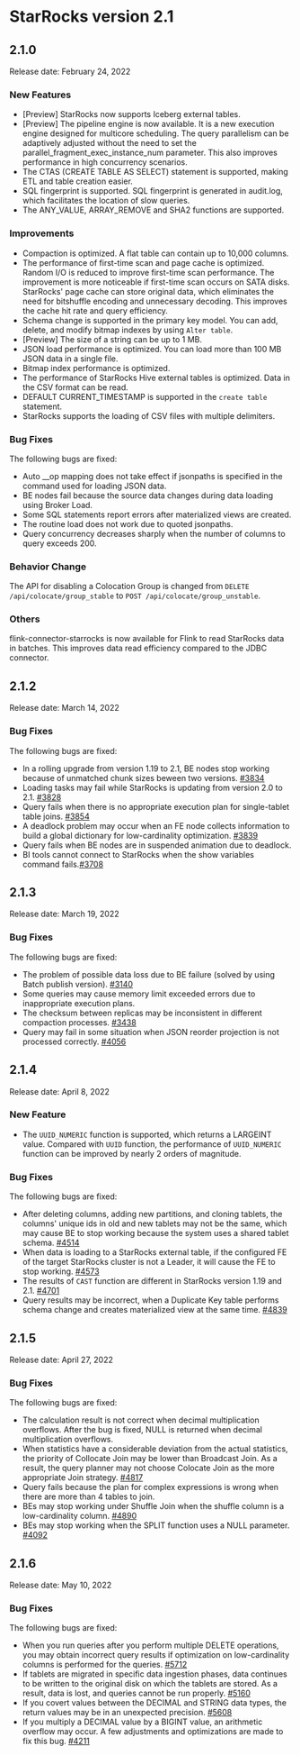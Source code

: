 # StarRocks version 2.1

## 2.1.0

Release date: February 24, 2022

### New Features

- [Preview] StarRocks now supports Iceberg external tables.
- [Preview] The pipeline engine is now available. It is a new execution engine designed for multicore scheduling. The query parallelism can be adaptively adjusted without the need to set the parallel_fragment_exec_instance_num parameter. This also improves performance in high concurrency scenarios.
- The CTAS (CREATE TABLE AS SELECT) statement is supported, making ETL and table creation easier.
- SQL fingerprint is supported. SQL fingerprint is generated in audit.log, which facilitates the location of slow queries.
- The ANY_VALUE, ARRAY_REMOVE and SHA2 functions are supported.

### Improvements

- Compaction is optimized. A flat table can contain up to 10,000 columns.
- The performance of first-time scan and page cache is optimized. Random I/O is reduced to improve first-time scan performance. The improvement is more noticeable if first-time scan occurs on SATA disks. StarRocks' page cache can store original data, which eliminates the need for bitshuffle encoding and unnecessary decoding. This improves the cache hit rate and query efficiency.
- Schema change is supported in the primary key model. You can add, delete, and modify bitmap indexes by using `Alter table`.
- [Preview] The size of a string can be up to 1 MB.
- JSON load performance is optimized. You can load more than 100 MB JSON data in a single file.
- Bitmap index performance is optimized.
- The performance of StarRocks Hive external tables is optimized. Data in the CSV format can be read.
- DEFAULT CURRENT_TIMESTAMP is supported in the `create table` statement.
- StarRocks supports the loading of CSV files with multiple delimiters.

### Bug Fixes

The following bugs are fixed:

- Auto __op  mapping does not take effect if jsonpaths is specified in the command used for loading JSON data.
- BE nodes fail because the source data changes during data loading using Broker Load.
- Some SQL statements report errors after materialized views are created.
- The routine load does not work due to quoted jsonpaths.
- Query concurrency decreases sharply when the number of columns to query exceeds 200.

### Behavior Change

The API for disabling a Colocation Group is changed from `DELETE /api/colocate/group_stable` to `POST /api/colocate/group_unstable`.

### Others

flink-connector-starrocks is now available for Flink to read StarRocks data in batches. This improves data read efficiency compared to the JDBC connector.

## 2.1.2

Release date: March 14, 2022

### Bug Fixes

The following bugs are fixed:

- In a rolling upgrade from version 1.19 to 2.1, BE nodes stop working because of unmatched chunk sizes beween two versions. [#3834](https://github.com/StarRocks/starrocks/issues/3834)
- Loading tasks may fail while StarRocks is updating from version 2.0 to 2.1. [#3828](https://github.com/StarRocks/starrocks/issues/3828)
- Query fails when there is no appropriate execution plan for single-tablet table joins. [#3854](https://github.com/StarRocks/starrocks/issues/3854)
- A deadlock problem may occur when an FE node collects information to build a global dictionary for low-cardinality optimization. [#3839]( https://github.com/StarRocks/starrocks/issues/3839)
- Query fails when BE nodes are in suspended animation due to deadlock.
- BI tools cannot connect to StarRocks when  the show variables command fails.[#3708](https://github.com/StarRocks/starrocks/issues/3708)

## 2.1.3

Release date: March 19, 2022

### Bug Fixes

The following bugs are fixed:

- The problem of possible data loss due to BE failure (solved by using Batch publish version). [#3140](https://github.com/StarRocks/starrocks/issues/3140)
- Some queries may cause memory limit exceeded errors due to inappropriate execution plans.
- The checksum between replicas may be inconsistent in different compaction processes. [#3438](https://github.com/StarRocks/starrocks/issues/3438)
- Query may fail in some situation when JSON reorder projection is not processed correctly. [#4056](https://github.com/StarRocks/starrocks/pull/4056)

## 2.1.4

Release date: April 8, 2022

### New Feature

- The `UUID_NUMERIC` function is supported, which returns a LARGEINT value. Compared with `UUID` function, the performance of `UUID_NUMERIC` function can be improved by nearly 2 orders of magnitude.

### Bug Fixes

The following bugs are fixed:

- After deleting columns, adding new partitions, and cloning tablets,  the columns' unique ids in old and new tablets may not be the same, which may cause BE to stop working because the system uses a shared tablet schema. [#4514](https://github.com/StarRocks/starrocks/issues/4514)
- When data is loading to a StarRocks external table, if the configured FE of the target StarRocks cluster is not a Leader, it will cause the FE to stop working. [#4573](https://github.com/StarRocks/starrocks/issues/4573)
- The results of `CAST` function are different in StarRocks version 1.19 and 2.1. [#4701](https://github.com/StarRocks/starrocks/pull/4701)
- Query results may be incorrect, when a Duplicate Key table performs schema change and creates materialized view at the same time. [#4839](https://github.com/StarRocks/starrocks/issues/4839)

## 2.1.5

Release date: April 27, 2022

### Bug Fixes

The following bugs are fixed:

- The calculation result is not correct when decimal multiplication overflows. After the bug is fixed, NULL is returned when decimal multiplication overflows.
- When statistics have a considerable deviation from the actual statistics, the priority of Collocate Join may be lower than Broadcast Join. As a result, the query planner may not choose Colocate Join as the more appropriate Join strategy. [#4817](https://github.com/StarRocks/starrocks/pull/4817)
- Query fails because the plan for complex expressions is wrong when there are more than 4 tables to join.
- BEs may stop working under Shuffle Join when the shuffle column is a low-cardinality column. [#4890](https://github.com/StarRocks/starrocks/issues/4890)
- BEs may stop working when the SPLIT function uses a NULL parameter. [#4092](https://github.com/StarRocks/starrocks/issues/4092)

## 2.1.6

Release date: May 10, 2022

### Bug Fixes

The following bugs are fixed:

- When you run queries after you perform multiple DELETE operations, you may obtain incorrect query results if optimization on low-cardinality columns is performed for the queries. [#5712](https://github.com/StarRocks/starrocks/issues/5712)
- If tablets are migrated in specific data ingestion phases, data continues to be written to the original disk on which the tablets are stored. As a result, data is lost, and queries cannot be run properly. [#5160](https://github.com/StarRocks/starrocks/issues/5160)
- If you covert values between the DECIMAL and STRING data types, the return values may be in an unexpected precision. [#5608](https://github.com/StarRocks/starrocks/issues/5608)
- If you multiply a DECIMAL value by a BIGINT value, an arithmetic overflow may occur. A few adjustments and optimizations are made to fix this bug. [#4211](https://github.com/StarRocks/starrocks/pull/4211)
